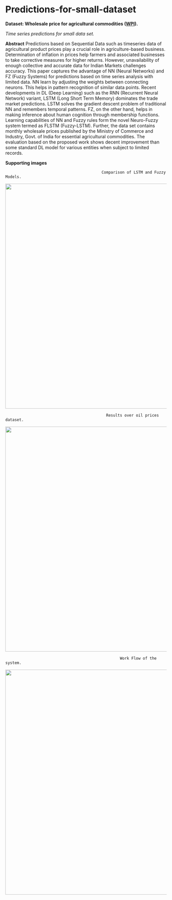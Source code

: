 # Predictions-for-small-dataset
**Dataset: Wholesale price for agricultural commodities ([WPI](https://eaindustry.nic.in/)).**

*Time series predictions for small data set.*

**Abstract**
Predictions based on Sequential Data such as timeseries
data of agricultural product prices play a crucial role in
agriculture-based business. Determination of inflation in prices
help farmers and associated businesses to take corrective measures
for higher returns. However, unavailability of enough collective
and accurate data for Indian Markets challenges accuracy.
This paper captures the advantage of NN (Neural Networks) and
FZ (Fuzzy Systems) for predictions based on time series analysis
with limited data. NN learn by adjusting the weights between
connecting neurons. This helps in pattern recognition of similar
data points. Recent developments in DL (Deep Learning) such
as the RNN (Recurrent Neural Network) variant, LSTM (Long
Short Term Memory) dominates the trade market predictions.
LSTM solves the gradient descent problem of traditional NN and
remembers temporal patterns. FZ, on the other hand, helps in
making inference about human cognition through membership
functions. Learning capabilities of NN and Fuzzy rules form the
novel Neuro-Fuzzy system termed as FLSTM (Fuzzy-LSTM).
Further, the data set contains monthly wholesale prices published
by the Ministry of Commerce and Industry, Govt. of India for
essential agricultural commodities. The evaluation based on the
proposed work shows decent improvement than some standard
DL model for various entities when subject to limited records.

**Supporting images**

                                              Comparison of LSTM and Fuzzy Models.
                                              
<img src="https://github.com/Duttabhi/Predictions-for-small-dataset/blob/master/comparison-lstm-fuzzy.jpg" width="700">

                                                Results over oil prices dataset.
                                                
<img src="https://github.com/Duttabhi/Predictions-for-small-dataset/blob/master/fuzzy-oil-price.PNG" width="700">

                                                      Work Flow of the system.

<img src="https://github.com/Duttabhi/Predictions-for-small-dataset/blob/master/work%20flow.png" width="700">
